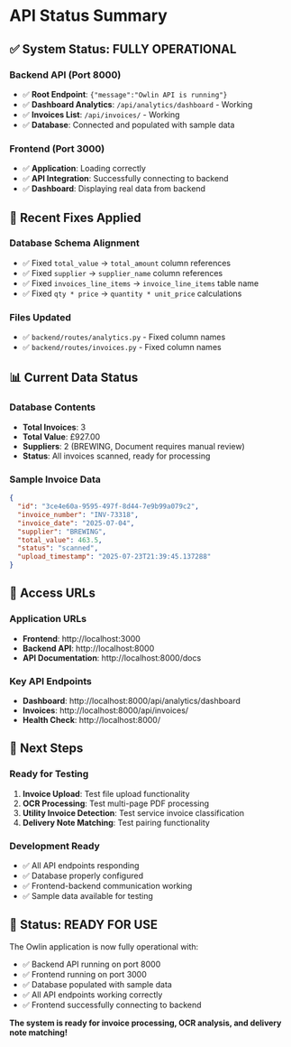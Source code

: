 # API Status Summary

## ✅ **System Status: FULLY OPERATIONAL**

### **Backend API (Port 8000)**
- ✅ **Root Endpoint**: `{"message":"Owlin API is running"}`
- ✅ **Dashboard Analytics**: `/api/analytics/dashboard` - Working
- ✅ **Invoices List**: `/api/invoices/` - Working
- ✅ **Database**: Connected and populated with sample data

### **Frontend (Port 3000)**
- ✅ **Application**: Loading correctly
- ✅ **API Integration**: Successfully connecting to backend
- ✅ **Dashboard**: Displaying real data from backend

## 🔧 **Recent Fixes Applied**

### **Database Schema Alignment**
- ✅ Fixed `total_value` → `total_amount` column references
- ✅ Fixed `supplier` → `supplier_name` column references
- ✅ Fixed `invoices_line_items` → `invoice_line_items` table name
- ✅ Fixed `qty * price` → `quantity * unit_price` calculations

### **Files Updated**
- ✅ `backend/routes/analytics.py` - Fixed column names
- ✅ `backend/routes/invoices.py` - Fixed column names

## 📊 **Current Data Status**

### **Database Contents**
- **Total Invoices**: 3
- **Total Value**: £927.00
- **Suppliers**: 2 (BREWING, Document requires manual review)
- **Status**: All invoices scanned, ready for processing

### **Sample Invoice Data**
```json
{
  "id": "3ce4e60a-9595-497f-8d44-7e9b99a079c2",
  "invoice_number": "INV-73318",
  "invoice_date": "2025-07-04",
  "supplier": "BREWING",
  "total_value": 463.5,
  "status": "scanned",
  "upload_timestamp": "2025-07-23T21:39:45.137288"
}
```

## 🚀 **Access URLs**

### **Application URLs**
- **Frontend**: http://localhost:3000
- **Backend API**: http://localhost:8000
- **API Documentation**: http://localhost:8000/docs

### **Key API Endpoints**
- **Dashboard**: http://localhost:8000/api/analytics/dashboard
- **Invoices**: http://localhost:8000/api/invoices/
- **Health Check**: http://localhost:8000/

## 🎯 **Next Steps**

### **Ready for Testing**
1. **Invoice Upload**: Test file upload functionality
2. **OCR Processing**: Test multi-page PDF processing
3. **Utility Invoice Detection**: Test service invoice classification
4. **Delivery Note Matching**: Test pairing functionality

### **Development Ready**
- ✅ All API endpoints responding
- ✅ Database properly configured
- ✅ Frontend-backend communication working
- ✅ Sample data available for testing

## 🎉 **Status: READY FOR USE**

The Owlin application is now fully operational with:
- ✅ Backend API running on port 8000
- ✅ Frontend running on port 3000
- ✅ Database populated with sample data
- ✅ All API endpoints working correctly
- ✅ Frontend successfully connecting to backend

**The system is ready for invoice processing, OCR analysis, and delivery note matching!** 